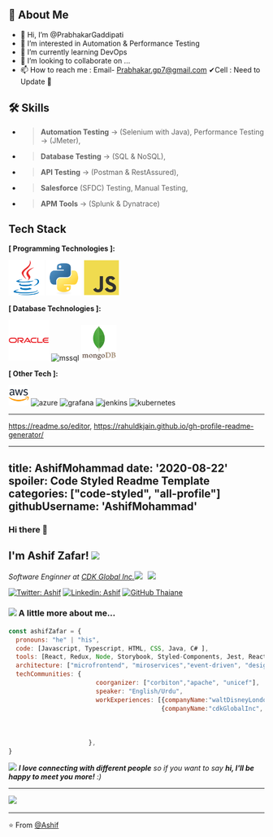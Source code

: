 ## 🚀 About Me
- 👋 Hi, I’m @PrabhakarGaddipati
- 👀 I’m interested in Automation & Performance Testing
- 🌱 I’m currently learning DevOps
- 💞️ I’m looking to collaborate on ...
- 📫 How to reach me : Email- Prabhakar.gp7@gmail.com ✔Cell : Need to Update 🙌

## 🛠 Skills
- > **Automation Testing** -> (Selenium with Java), Performance Testing -> (JMeter),
- > **Database Testing** -> (SQL & NoSQL),
- > **API Testing** -> (Postman & RestAssured),
- > **Salesforce** (SFDC) Testing, Manual Testing,
- > **APM Tools** -> (Splunk & Dynatrace)

## Tech Stack
**[ Programming Technologies ]:**
<p align="left"> 

<!-- Below is the code for the "Core Java" Image -->
<img src="https://raw.githubusercontent.com/devicons/devicon/master/icons/java/java-original.svg" alt="java" width="70" height="70"/>

<!-- Below is the code for the "Python" Image -->
<img src="https://raw.githubusercontent.com/devicons/devicon/master/icons/python/python-original.svg" alt="python" width="70" height="70"/>

<!-- Below is the code for the "Java Script" Image -->
<img src="https://raw.githubusercontent.com/devicons/devicon/master/icons/javascript/javascript-original.svg" alt="javascript" width="70" height="70"/>

</p>


**[ Database Technologies ]:**
<p align="left"> 

<!-- Below is the code for "Oracle Database" Image -->
<img src="https://raw.githubusercontent.com/devicons/devicon/master/icons/oracle/oracle-original.svg" alt="oracle" width="80" height="80" style="max-width: 100%;"> 

<!-- Below is the code for " MS SQL Server" Image -->
<img src="https://www.svgrepo.com/show/303229/microsoft-sql-server-logo.svg" alt="mssql" width="80" height="80" style="max-width: 100%;"> 

<!-- Below is the code for "Mongo Database" Image -->
<img src="https://raw.githubusercontent.com/devicons/devicon/master/icons/mongodb/mongodb-original-wordmark.svg" alt="mongodb" width="70" height="70"/> 

</p>


**[ Other Tech ]:**
<p align="left"> 
  
<img src="https://raw.githubusercontent.com/devicons/devicon/master/icons/amazonwebservices/amazonwebservices-original-wordmark.svg" alt="aws" width="40" height="40"/> 
<img src="https://www.vectorlogo.zone/logos/microsoft_azure/microsoft_azure-icon.svg" alt="azure" width="40" height="40"/> 
<img src="https://www.vectorlogo.zone/logos/grafana/grafana-icon.svg" alt="grafana" width="40" height="40"/> 
<img src="https://www.vectorlogo.zone/logos/jenkins/jenkins-icon.svg" alt="jenkins" width="40" height="40"/> 
<img src="https://www.vectorlogo.zone/logos/kubernetes/kubernetes-icon.svg" alt="kubernetes" width="40" height="40"/> 

</p>


----------------------------------------------------------------------------------------------------------------------------------
https://readme.so/editor,
https://rahuldkjain.github.io/gh-profile-readme-generator/


>>>>>>>>>>>>>>>>>>>>>>>>>>>>>>>>>>>>>>>>>>>>>>>>>>>>>>>>>>>>>>>>>>>>>>>>>>>>>>>>>>>>>>>>>>>>>>>>>>>>>>>>>>>>>>>>>>>>>>>>>>>>>>>>>
---
title: AshifMohammad
date: '2020-08-22'
spoiler: Code Styled Readme Template
categories: ["code-styled", "all-profile"]
githubUsername: 'AshifMohammad'
---



### Hi there 👋

<h2> I'm Ashif Zafar! <img src="https://media.giphy.com/media/S8kcDWOvua4l6lJ0Az/source.gif" width="50"></h2>
<img align='right' src="https://media.giphy.com/media/ZVik7pBtu9dNS/giphy.gif" width="230">
<p><em>Software Enginner at <a href="https://www.cdkglobal.com/us">CDK Global Inc.</a><img src="https://media.giphy.com/media/WUlplcMpOCEmTGBtBW/giphy.gif" width="30"> 
</em></p>

[![Twitter: Ashif](https://img.shields.io/twitter/follow/beingAshifZafar?style=social)](https://twitter.com/beingAshifZafar)
[![Linkedin: Ashif](https://img.shields.io/badge/-AshifZafar-blue?style=flat-square&logo=Linkedin&logoColor=white&link=https://www.linkedin.com/in/ashif-zafar-70618434/)](https://www.linkedin.com/in/thaianebraga/)
[![GitHub Thaiane](https://img.shields.io/github/followers/AshifMohammad?label=follow&style=social)](https://github.com/AshifMohammad)


### <img src="https://media.giphy.com/media/VgCDAzcKvsR6OM0uWg/giphy.gif" width="50"> A little more about me...  

```javascript
const ashifZafar = {
  pronouns: "he" | "his",
  code: [Javascript, Typescript, HTML, CSS, Java, C# ],
  tools: [React, Redux, Node, Storybook, Styled-Components, Jest, React-Testing-library,  docker, ansible , bamboo , devOps  ],
  architecture: ["microfrontend", "miroservices","event-driven", "design system pattern", "behavior-driven-development", "test-driven-development"],
  techCommunities: {
                        coorganizer: ["corbiton","apache", "unicef"],
                        speaker: "English/Urdu",
                        workExperiences: [{companyName:"waltDisneyLondon", role:"programmerAnalyst"},
                                          {companyName:"cdkGlobalInc", role:"softwareEngineer"},]


                                           
                      },
}
```

<img src="https://media.giphy.com/media/LnQjpWaON8nhr21vNW/giphy.gif" width="60"> <em><b>I love connecting with different people</b> so if you want to say <b>hi, I'll be happy to meet you more!</b> :)</em>

---

 <img src="https://user-images.githubusercontent.com/20770645/90959204-22aafa00-e4b7-11ea-94d3-0139a8b1fd97.jpg" width="230">
 
 ---
 ⭐️ From [@Ashif](https://github.com/Ashif)

 >>>>>>>>>>>>>>>>>>>>>>>>>>>>>>>>>>>>>>>>>>>>>>>>>>>>>>>>>>>>>>>>>>>>>>>>>>>>>>>>>>>>>>>>>>>>>>>>>>>>>>>>>>>>>>>>>>>>>>>>>>>>>>>>>>>>>>>>>>>>>>>>>>>>>>>>>>>>>













<!---
PrabhakarGaddipati/PrabhakarGaddipati is a ✨ special ✨ repository because its `README.md` (this file) appears on your GitHub profile.
You can click the Preview link to take a look at your changes.
--->

